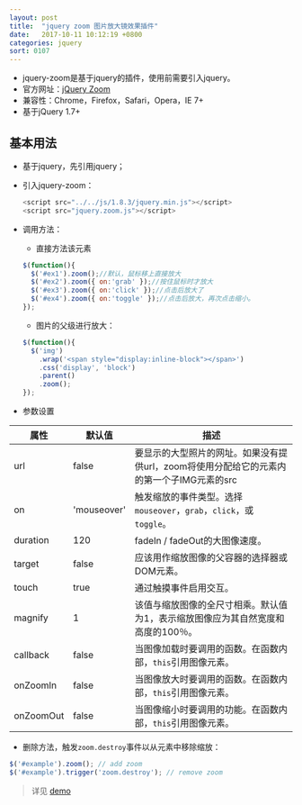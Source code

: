```yaml
---
layout: post
title:  "jquery zoom 图片放大镜效果插件"
date:   2017-10-11 10:12:19 +0800
categories: jquery
sort: 0107
---
```


- jquery-zoom是基于jquery的插件，使用前需要引入jquery。
- 官方网址：[jQuery Zoom](http://www.jacklmoore.com/zoom/)
- 兼容性：Chrome，Firefox，Safari，Opera，IE 7+
- 基于jQuery 1.7+


## 基本用法

- 基于jquery，先引用jquery；

- 引入jquery-zoom：

  ```java
  <script src="../../js/1.8.3/jquery.min.js"></script>
  <script src="jquery.zoom.js"></script>
  ```

- 调用方法：

  - 直接方法该元素

  ```javascript
  $(function(){
    $('#ex1').zoom();//默认，鼠标移上直接放大
    $('#ex2').zoom({ on:'grab' });//按住鼠标时才放大
    $('#ex3').zoom({ on:'click' });//点击后放大了		 
    $('#ex4').zoom({ on:'toggle' });//点击后放大，再次点击缩小。
  });
  ```

  - 图片的父级进行放大：

  ```javascript
  $(function(){
    $('img')
      .wrap('<span style="display:inline-block"></span>')
      .css('display', 'block')
      .parent()
      .zoom();
  });
  ```

- 参数设置

| 属性        | 默认值         | 描述                                       |
| --------- | ----------- | ---------------------------------------- |
| url       | false       | 要显示的大型照片的网址。如果没有提供url，zoom将使用分配给它的元素内的第一个子IMG元素的src |
| on        | 'mouseover' | 触发缩放的事件类型。选择`mouseover`，`grab`，`click`，或`toggle`。 |
| duration  | 120         | fadeIn / fadeOut的大图像速度。                  |
| target    | false       | 应该用作缩放图像的父容器的选择器或DOM元素。                  |
| touch     | true        | 通过触摸事件启用交互。                              |
| magnify   | 1           | 该值与缩放图像的全尺寸相乘。默认值为1，表示缩放图像应为其自然宽度和高度的100％。 |
| callback  | false       | 当图像加载时要调用的函数。在函数内部，`this`引用图像元素。         |
| onZoomIn  | false       | 当图像放大时要调用的函数。在函数内部，`this`引用图像元素。         |
| onZoomOut | false       | 当图像缩小时要调用的功能。在函数内部，`this`引用图像元素。         |

- 删除方法，触发`zoom.destroy`事件以从元素中移除缩放：

```javascript
$('#example').zoom(); // add zoom
$('#example').trigger('zoom.destroy'); // remove zoom
```





> 详见 [demo](/widget/jquery/jquery-zoom/demo.html)